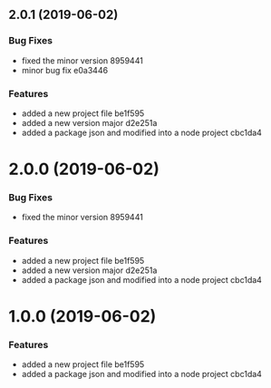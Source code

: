 ## 2.0.1 (2019-06-02)


### Bug Fixes

* fixed the minor version 8959441
* minor bug fix e0a3446


### Features

* added a new project file be1f595
* added a new version major d2e251a
* added a package json and modified into a node project cbc1da4



# 2.0.0 (2019-06-02)


### Bug Fixes

* fixed the minor version 8959441


### Features

* added a new project file be1f595
* added a new version major d2e251a
* added a package json and modified into a node project cbc1da4



# 1.0.0 (2019-06-02)


### Features

* added a new project file be1f595
* added a package json and modified into a node project cbc1da4




